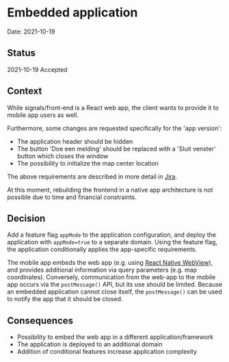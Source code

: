 # Embedded application

Date: 2021-10-19

## Status

2021-10-19 Accepted

## Context

While signals/front-end is a React web app, the client wants to provide it to mobile app users as well.

Furthermore, some changes are requested specifically for the 'app version':

- The application header should be hidden
- The button 'Doe een melding' should be replaced with a 'Sluit venster' button which closes the window
- The possibility to initialize the map center location

The above requirements are described in more detail in [Jira](https://datapunt.atlassian.net/browse/SIG-3933).

At this moment, rebuilding the frontend in a native app architecture is not possible due to time and financial constraints.

## Decision

Add a feature flag `appMode` to the application configuration, and deploy the application with `appMode=true` to a separate domain.
Using the feature flag, the application conditionally applies the app-specific requirements.

The mobile app embeds the web app (e.g. using [React Native WebView](https://github.com/react-native-webview/react-native-webview)),
and provides additional information via query parameters (e.g. map coordinates).
Conversely, communication from the web-app to the mobile app occurs via the `postMessage()` API, but its use should be limited.
Because an embedded application cannot close itself, the `postMessage()` can be used to notify the app that it should be closed.

## Consequences

- Possibility to embed the web app in a different application/framework
- The application is deployed to an additional domain
- Addition of conditional features increase application complexity
